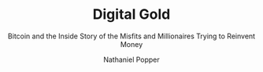 ---
layout: books
title: Digital Gold
subtitle: Bitcoin and the Inside Story of the Misfits and Millionaires Trying to Reinvent Money
essential: 
categories: ['non-technical']
author: ['Nathaniel Popper']
excerpt: .
external_url: 
---
